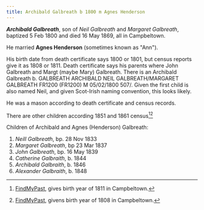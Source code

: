 ```yaml
---
title: Archibald Galbreath b 1800 m Agnes Henderson
---
```

***Archibald Galbreath***, son of *Neil Galbreath* and *Margaret Galbreath*, baptized 5 Feb 1800 and died 16 May 1869, all in Campbeltown.

He married **Agnes Henderson** (sometimes known as "Ann").

His birth date from death certificate says 1800 or 1801, but census reports give it as 1808 or 1811. Death certificate says his parents where John Galbreath and Margt (maybe Mary) Galbreath.  There is an Archibald Galbreath b. GALBREATH
ARCHIBALD
NEIL GALBREATH/MARGARET GALBREATH FR1200 (FR1200)
M
05/02/1800
507/.  Given the first child is also named Neil, and given Scot-Irish naming convention, this looks likely.

He was a mason according to death certificate and census records.

There are other children according 1851 and 1861 census[^census-1851][^census-1861]

Children of Archibald and Agnes (Henderson) Galbreath:

1. *Neill Galbreath*, bp. 28 Nov 1833
2. *Margaret Galbreath*, bp 23 Mar 1837
3. *John Galbreath*, bp. 16 May 1839
4. *Catherine Galbraith*, b. 1844
5. *Archibald Galbraith*, b. 1846
6. *Alexander Galbraith*, b. 1848

[^birth]: OPR Campbeltown, baptism of [Archibald Galbreath](/sources/opr-campbeltown-births.md#1803-09-11-archibald-galbreath-1)  TBD CHECK DATE

[^death]: Civil records of Campbeltown; 1869 GALBRAITH, ARCHIBALD (Statutory registers Deaths 507/ 81); [ScotlandsPeople](https://www.scotlandspeople.gov.uk/view-image/nrs_stat_deaths/1185032)

[^neil-birth]: OPR Campbeltown, baptism of [Neill Galbreath](/sources/opr-campbeltown-births.md#1833-11-28-neill-galbreath)

[^margaret-birth]: OPR Campbeltown,baptism of [Margaret Galbreath](/sources/opr-campbeltown-births.md#1837-03-23-margaret-galbreath)

[^john-birth]: OPR Campbeltown, baptism of [John Galbreath](/sources/opr-campbeltown-births.md#1839-05-16-john-galbreath)

[^census-1851]:  [FindMyPast](https://www.findmypast.com/transcript?id=GBC/1851/0019255388&expand=true), gives birth year of 1811 in Campbeltown.

[^census-1861]:  [FindMyPast](https://www.findmypast.com/transcript?id=GBC%2F1861%2F0022162705), givens birth year of 1808 in Campbeltown.
